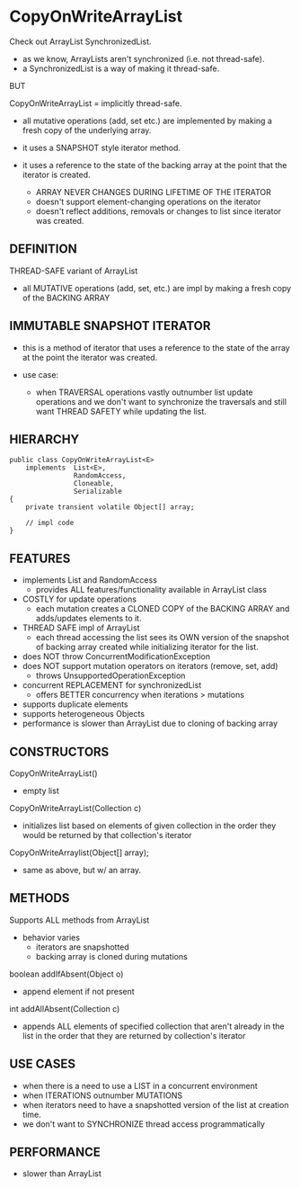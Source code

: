# CopyOnWriteArrayList

Check out ArrayList SynchronizedList. 
- as we know, ArrayLists aren't synchronized (i.e. not thread-safe).
- a SynchronizedList is a way of making it thread-safe. 

BUT

CopyOnWriteArrayList = implicitly thread-safe. 
- all mutative operations (add, set etc.) are implemented by
making a fresh copy of the underlying array. 

- it uses a SNAPSHOT style iterator method. 
- it uses a reference to the state of the backing array at the point that the
iterator is created. 
    - ARRAY NEVER CHANGES DURING LIFETIME OF THE ITERATOR
    - doesn't support element-changing operations on the iterator
    - doesn't reflect additions, removals or changes to list since iterator was created.
    
## DEFINITION
THREAD-SAFE variant of ArrayList
- all MUTATIVE operations (add, set, etc.) are impl by making a fresh copy of
the BACKING ARRAY

## IMMUTABLE SNAPSHOT ITERATOR
- this is a method of iterator that uses a reference to the state of the array at the
point the iterator was created.

- use case:
    - when TRAVERSAL operations vastly outnumber list update operations and we
    don't want to synchronize the traversals and still want THREAD SAFETY while
    updating the list.
    
## HIERARCHY

    public class CopyOnWriteArrayList<E>
        implements  List<E>,
                    RandomAccess,
                    Cloneable,
                    Serializable
    {
        private transient volatile Object[] array;
    
        // impl code
    }
    
## FEATURES
- implements List and RandomAccess
    - provides ALL features/functionality available in ArrayList class
- COSTLY for update operations
    - each mutation creates a CLONED COPY of the BACKING ARRAY and adds/updates
    elements to it.
- THREAD SAFE impl of ArrayList
    - each thread accessing the list sees its OWN version of the snapshot of
    backing  array created while initializing iterator for the list.
- does NOT throw ConcurrentModificationException
- does NOT support mutation operators on iterators (remove, set, add)
    - throws UnsupportedOperationException
- concurrent REPLACEMENT for synchronizedList
    - offers BETTER concurrency when iterations > mutations
- supports duplicate elements
- supports heterogeneous Objects
- performance is slower than ArrayList due to cloning of backing array

## CONSTRUCTORS
CopyOnWriteArrayList()
- empty list

CopyOnWriteArrayList(Collection c)
- initializes list based on elements of given collection in the order they 
would be returned by that collection's iterator

CopyOnWriteArraylist(Object[] array);
- same as above, but w/ an array. 

## METHODS
Supports ALL methods from ArrayList
- behavior varies
    - iterators are snapshotted
    - backing array is cloned during mutations
    
boolean addIfAbsent(Object o)
- append element if not present

int addAllAbsent(Collection c)
- appends ALL elements of specified collection that aren't already in the list
in the order that they are returned by collection's iterator

## USE CASES
- when there is a need to use a LIST in a concurrent environment
- when ITERATIONS outnumber MUTATIONS
- when iterators need to have a snapshotted version of the list at creation time.
- we don't want to SYNCHRONIZE thread access programmatically

## PERFORMANCE
- slower than ArrayList
